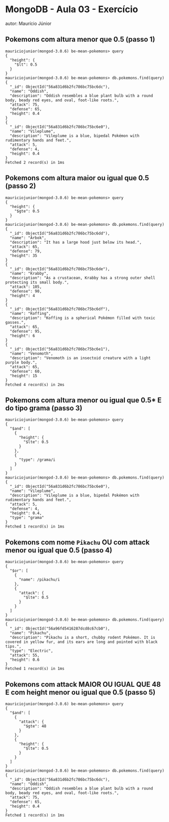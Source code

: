 
# MongoDB - Aula 03 - Exercício
autor: Maurício Júnior

## Pokemons com altura **menor que** 0.5 (passo 1)
    mauriciojunior(mongod-3.0.6) be-mean-pokemons> query
    {
      "height": {
        "$lt": 0.5
      }
    }
    mauriciojunior(mongod-3.0.6) be-mean-pokemons> db.pokemons.find(query)
    {
      "_id": ObjectId("56a831d6b2fc786bc75bc6dc"),
      "name": "Oddish",
      "description": "Oddish resembles a blue plant bulb with a round body, beady red eyes, and oval, foot-like roots.",
      "attack": 75,
      "defense": 65,
      "height": 0.4
    }
    {
      "_id": ObjectId("56a831d6b2fc786bc75bc6e0"),
      "name": "Vileplume",
      "description": "Vileplume is a blue, bipedal Pokémon with rudimentary hands and feet.",
      "attack": 5,
      "defense": 4,
      "height": 0.4
    }
    Fetched 2 record(s) in 1ms




## Pokemons com altura **maior ou igual que** 0.5 (passo 2)
    mauriciojunior(mongod-3.0.6) be-mean-pokemons> query
    {
      "height": {
        "$gte": 0.5
      }
    }
    mauriciojunior(mongod-3.0.6) be-mean-pokemons> db.pokemons.find(query)
    {
      "_id": ObjectId("56a831d6b2fc786bc75bc6dd"),
      "name": "Arbok",
      "description": "It has a large hood just below its head.",
      "attack": 65,
      "defense": 79,
      "height": 35
    }
    {
      "_id": ObjectId("56a831d6b2fc786bc75bc6de"),
      "name": "Krabby",
      "description": "As a crustacean, Krabby has a strong outer shell protecting its small body.",
      "attack": 105,
      "defense": 90,
      "height": 4
    }
    {
      "_id": ObjectId("56a831d6b2fc786bc75bc6df"),
      "name": "Koffing",
      "description": "Koffing is a spherical Pokémon filled with toxic gasses.",
      "attack": 65,
      "defense": 95,
      "height": 6
    }
    {
      "_id": ObjectId("56a831d6b2fc786bc75bc6e1"),
      "name": "Venomoth",
      "description": "Venomoth is an insectoid creature with a light purple body.",
      "attack": 65,
      "defense": 60,
      "height": 15
    }
    Fetched 4 record(s) in 2ms




## Pokemons com altura **menor ou igual que** 0.5* **E** do tipo grama (passo 3)
    mauriciojunior(mongod-3.0.6) be-mean-pokemons> query
    {
      "$and": [
        {
          "height": {
            "$lte": 0.5
          }
        },
        {
          "type": /grama/i
        }
      ]
    }
    mauriciojunior(mongod-3.0.6) be-mean-pokemons> db.pokemons.find(query)
    {
      "_id": ObjectId("56a831d6b2fc786bc75bc6e0"),
      "name": "Vileplume",
      "description": "Vileplume is a blue, bipedal Pokémon with rudimentary hands and feet.",
      "attack": 5,
      "defense": 4,
      "height": 0.4,
      "type": "grama"
    }
    Fetched 1 record(s) in 1ms

## Pokemons com nome `Pikachu` **OU** com attack **menor ou igual que** 0.5 (passo 4)
    mauriciojunior(mongod-3.0.6) be-mean-pokemons> query
    {
      "$or": [
        {
          "name": /pikachu/i
        },
        {
          "attack": {
            "$lte": 0.5
          }
        }
      ]
    }
    mauriciojunior(mongod-3.0.6) be-mean-pokemons> db.pokemons.find(query)
    {
      "_id": ObjectId("56a96fd5416287dcd8c67cb0"),
      "name": "Pikachu",
      "description": "Pikachu is a short, chubby rodent Pokémon. It is covered in yellow fur, and its ears are long and pointed with black tips.",
      "type": "Electric",
      "attack": 55,
      "height": 0.6
    }
    Fetched 1 record(s) in 1ms

## Pokemons com attack **MAIOR OU IGUAL QUE** 48 **E** com height **menor ou igual que** 0.5 (passo 5) 
    mauriciojunior(mongod-3.0.6) be-mean-pokemons> query
    {
      "$and": [
        {
          "attack": {
            "$gte": 48
          }
        },
        {
          "height": {
            "$lte": 0.5
          }
        }
      ]
    }
    mauriciojunior(mongod-3.0.6) be-mean-pokemons> db.pokemons.find(query)
    {
      "_id": ObjectId("56a831d6b2fc786bc75bc6dc"),
      "name": "Oddish",
      "description": "Oddish resembles a blue plant bulb with a round body, beady red eyes, and oval, foot-like roots.",
      "attack": 75,
      "defense": 65,
      "height": 0.4
    }
    Fetched 1 record(s) in 1ms
    
